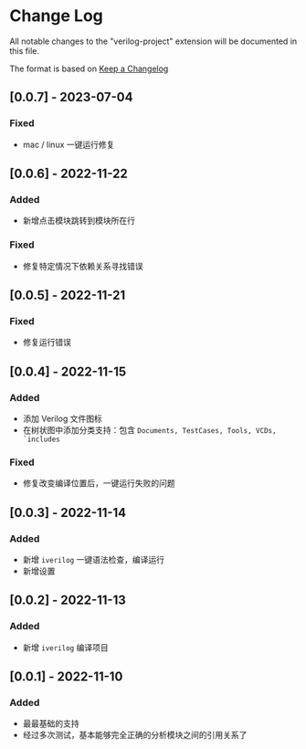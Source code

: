 # Change Log

All notable changes to the "verilog-project" extension will be documented in this file.

The format is based on [Keep a Changelog](https://keepachangelog.com/en/1.0.0/)

## [0.0.7] - 2023-07-04

### Fixed

- mac / linux 一键运行修复

## [0.0.6] - 2022-11-22

### Added

- 新增点击模块跳转到模块所在行

### Fixed

- 修复特定情况下依赖关系寻找错误
  
## [0.0.5] - 2022-11-21

### Fixed

- 修复运行错误

## [0.0.4] - 2022-11-15

### Added

- 添加 Verilog 文件图标
- 在树状图中添加分类支持：包含 ```Documents, TestCases, Tools, VCDs, `includes```

### Fixed

- 修复改变编译位置后，一键运行失败的问题
  
## [0.0.3] - 2022-11-14

### Added

- 新增 `iverilog` 一键语法检查，编译运行
- 新增设置

## [0.0.2] - 2022-11-13

### Added

- 新增 `iverilog` 编译项目

## [0.0.1] - 2022-11-10

### Added

- 最最基础的支持
- 经过多次测试，基本能够完全正确的分析模块之间的引用关系了
